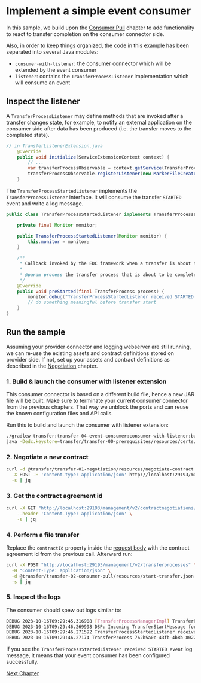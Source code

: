 # Implement a simple event consumer

In this sample, we build upon the [Consumer Pull](../transfer-02-consumer-pull/README.md) chapter to add functionality
to react to transfer completion on the consumer connector side.

Also, in order to keep things organized, the code in this example has been separated into several Java modules:

- `consumer-with-listener`: the consumer connector which will be extended by the event consumer
- `listener`: contains the `TransferProcessListener` implementation which will consume an event

## Inspect the listener

A `TransferProcessListener` may define methods that are invoked after a transfer changes state, for example, to notify an
external application on the consumer side after data has been produced (i.e. the transfer moves to the completed state).

```java
// in TransferListenerExtension.java
    @Override
    public void initialize(ServiceExtensionContext context) {
        // ...
        var transferProcessObservable = context.getService(TransferProcessObservable.class);
        transferProcessObservable.registerListener(new MarkerFileCreator(monitor));
    }
```

The `TransferProcessStartedListener` implements the `TransferProcessListener` interface. 
It will consume the transfer `STARTED` event and write a log message.

```java
public class TransferProcessStartedListener implements TransferProcessListener {

    private final Monitor monitor;

    public TransferProcessStartedListener(Monitor monitor) {
        this.monitor = monitor;
    }

    /**
     * Callback invoked by the EDC framework when a transfer is about to be completed.
     *
     * @param process the transfer process that is about to be completed.
     */
    @Override
    public void preStarted(final TransferProcess process) {
        monitor.debug("TransferProcessStartedListener received STARTED event");
        // do something meaningful before transfer start
    }
}
```

## Run the sample

Assuming your provider connector and logging webserver are still running, we can re-use the existing assets and contract definitions stored on 
provider side. If not, set up your assets and contract definitions as described in the [Negotiation](../transfer-01-negotiation/README.md) 
chapter.

### 1. Build & launch the consumer with listener extension

This consumer connector is based on a different build file, hence a new JAR file will be built. 
Make sure to terminate your current consumer connector from the previous chapters. 
That way we unblock the ports and can reuse the known configuration files and API calls.

Run this to build and launch the consumer with listener extension:

```bash
./gradlew transfer:transfer-04-event-consumer:consumer-with-listener:build
java -Dedc.keystore=transfer/transfer-00-prerequisites/resources/certs/cert.pfx -Dedc.keystore.password=123456 -Dedc.vault=transfer/transfer-00-prerequisites/resources/configuration/consumer-vault.properties -Dedc.fs.config=transfer/transfer-00-prerequisites/resources/configuration/consumer-configuration.properties -jar transfer/transfer-04-event-consumer/consumer-with-listener/build/libs/connector.jar
````

### 2. Negotiate a new contract

```bash
curl -d @transfer/transfer-01-negotiation/resources/negotiate-contract.json \
  -X POST -H 'content-type: application/json' http://localhost:29193/management/v2/contractnegotiations \
  -s | jq
```

### 3. Get the contract agreement id

```bash
curl -X GET "http://localhost:29193/management/v2/contractnegotiations/{{contract-negotiation-id}}" \
    --header 'Content-Type: application/json' \
    -s | jq
```

### 4. Perform a file transfer

Replace the `contractId` property inside the [request body](../transfer-02-consumer-pull/resources/start-transfer.json) with the contract agreement id from the previous call.
Afterward run:

```bash
curl -X POST "http://localhost:29193/management/v2/transferprocesses" \
  -H "Content-Type: application/json" \
  -d @transfer/transfer-02-consumer-pull/resources/start-transfer.json \
  -s | jq
```

### 5. Inspect the logs

The consumer should spew out logs similar to:

```bash
DEBUG 2023-10-16T09:29:45.316908 [TransferProcessManagerImpl] TransferProcess 762b5a0c-43fb-4b8b-8022-669043c8fa81 is now in state REQUESTED
DEBUG 2023-10-16T09:29:46.269998 DSP: Incoming TransferStartMessage for class org.eclipse.edc.connector.controlplane.transfer.spi.types.TransferProcess process: 762b5a0c-43fb-4b8b-8022-669043c8fa81
DEBUG 2023-10-16T09:29:46.271592 TransferProcessStartedListener received STARTED event   <----------------------------
DEBUG 2023-10-16T09:29:46.27174 TransferProcess 762b5a0c-43fb-4b8b-8022-669043c8fa81 is now in state STARTED
```

If you see the `TransferProcessStartedListener received STARTED event` log message, it means that your event consumer has been
configured successfully.

[Next Chapter](../transfer-05-file-transfer-cloud/README.md)

